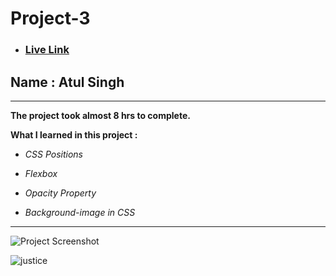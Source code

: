 # Project-3

- ### [Live Link](https://ineuron-live-class-project-3.netlify.app/ "Netlify")



## Name : Atul Singh

---

**The project took almost 8 hrs to complete.**

**What I learned in this project :**

- _CSS Positions_
- _Flexbox_

- _Opacity Property_
- _Background-image in CSS_

---

![Project Screenshot](https://img.shields.io/badge/LiveClass-Project--3-green)


![justice](https://user-images.githubusercontent.com/112545072/211023073-60f5f4cc-eb8f-4aa6-b7fa-cb56b3616bb8.jpg)
